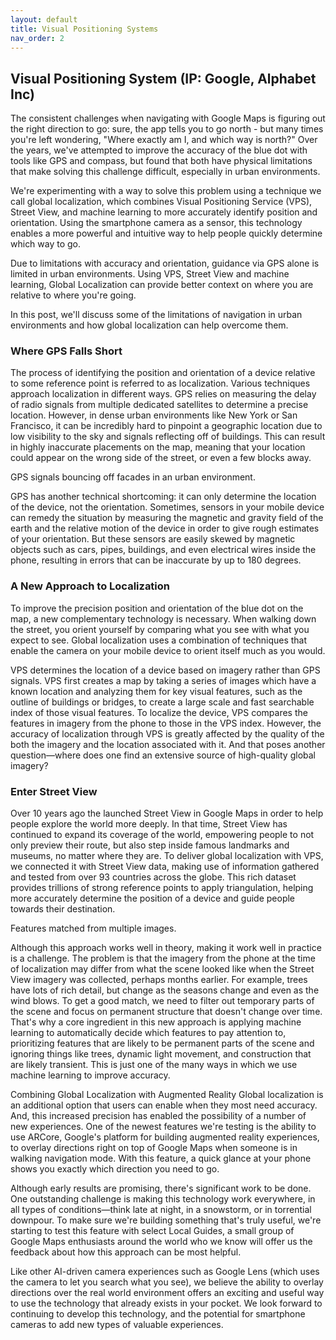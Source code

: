 ```yaml
---
layout: default
title: Visual Positioning Systems
nav_order: 2
---
```


## Visual Positioning System (IP: Google, Alphabet Inc)

 The consistent challenges when navigating with Google Maps is figuring out the right direction to go: sure, the app tells you to go north - but many times you're left wondering, "Where exactly am I, and which way is north?" Over the years, we've attempted to improve the accuracy of the blue dot with tools like GPS and compass, but found that both have physical limitations that make solving this challenge difficult, especially in urban environments.

We're experimenting with a way to solve this problem using a technique we call global localization, which combines Visual Positioning Service (VPS), Street View, and machine learning to more accurately identify position and orientation. Using the smartphone camera as a sensor, this technology enables a more powerful and intuitive way to help people quickly determine which way to go.

Due to limitations with accuracy and orientation, guidance via GPS alone is limited in urban environments. Using VPS, Street View and machine learning, Global Localization can provide better context on where you are relative to where you're going.

In this post, we'll discuss some of the limitations of navigation in urban environments and how global localization can help overcome them.

### Where GPS Falls Short
The process of identifying the position and orientation of a device relative to some reference point is referred to as localization. Various techniques approach localization in different ways. GPS relies on measuring the delay of radio signals from multiple dedicated satellites to determine a precise location. However, in dense urban environments like New York or San Francisco, it can be incredibly hard to pinpoint a geographic location due to low visibility to the sky and signals reflecting off of buildings. This can result in highly inaccurate placements on the map, meaning that your location could appear on the wrong side of the street, or even a few blocks away.

GPS signals bouncing off facades in an urban environment.

GPS has another technical shortcoming: it can only determine the location of the device, not the orientation. Sometimes, sensors in your mobile device can remedy the situation by measuring the magnetic and gravity field of the earth and the relative motion of the device in order to give rough estimates of your orientation. But these sensors are easily skewed by magnetic objects such as cars, pipes, buildings, and even electrical wires inside the phone, resulting in errors that can be inaccurate by up to 180 degrees.

### A New Approach to Localization
To improve the precision position and orientation of the blue dot on the map, a new complementary technology is necessary. When walking down the street, you orient yourself by comparing what you see with what you expect to see. Global localization uses a combination of techniques that enable the camera on your mobile device to orient itself much as you would.

VPS determines the location of a device based on imagery rather than GPS signals. VPS first creates a map by taking a series of images which have a known location and analyzing them for key visual features, such as the outline of buildings or bridges, to create a large scale and fast searchable index of those visual features. To localize the device, VPS compares the features in imagery from the phone to those in the VPS index. However, the accuracy of localization through VPS is greatly affected by the quality of the both the imagery and the location associated with it. And that poses another question—where does one find an extensive source of high-quality global imagery?

### Enter Street View
Over 10 years ago the launched Street View in Google Maps in order to help people explore the world more deeply. In that time, Street View has continued to expand its coverage of the world, empowering people to not only preview their route, but also step inside famous landmarks and museums, no matter where they are. To deliver global localization with VPS, we connected it with Street View data, making use of information gathered and tested from over 93 countries across the globe. This rich dataset provides trillions of strong reference points to apply triangulation, helping more accurately determine the position of a device and guide people towards their destination.

Features matched from multiple images.

Although this approach works well in theory, making it work well in practice is a challenge. The problem is that the imagery from the phone at the time of localization may differ from what the scene looked like when the Street View imagery was collected, perhaps months earlier. For example, trees have lots of rich detail, but change as the seasons change and even as the wind blows. To get a good match, we need to filter out temporary parts of the scene and focus on permanent structure that doesn't change over time. That's why a core ingredient in this new approach is applying machine learning to automatically decide which features to pay attention to, prioritizing features that are likely to be permanent parts of the scene and ignoring things like trees, dynamic light movement, and construction that are likely transient. This is just one of the many ways in which we use machine learning to improve accuracy.

Combining Global Localization with Augmented Reality
Global localization is an additional option that users can enable when they most need accuracy. And, this increased precision has enabled the possibility of a number of new experiences. One of the newest features we're testing is the ability to use ARCore, Google's platform for building augmented reality experiences, to overlay directions right on top of Google Maps when someone is in walking navigation mode. With this feature, a quick glance at your phone shows you exactly which direction you need to go.

Although early results are promising, there's significant work to be done. One outstanding challenge is making this technology work everywhere, in all types of conditions—think late at night, in a snowstorm, or in torrential downpour. To make sure we're building something that's truly useful, we're starting to test this feature with select Local Guides, a small group of Google Maps enthusiasts around the world who we know will offer us the feedback about how this approach can be most helpful.

Like other AI-driven camera experiences such as Google Lens (which uses the camera to let you search what you see), we believe the ability to overlay directions over the real world environment offers an exciting and useful way to use the technology that already exists in your pocket. We look forward to continuing to develop this technology, and the potential for smartphone cameras to add new types of valuable experiences.


